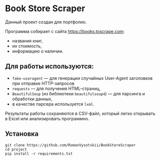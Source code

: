 # Book Store Scraper

Данный проект создан для портфолио.

Программа собирает с сайта https://books.toscrape.com:
- названия книг,
- их стоимость,
- информацию о наличии.

## Для работы используются:
- `fake-useragent` — для генерации случайных User-Agent заголовков при отправке HTTP-запросов
- `requests` — для получения HTML-страниц,
- `BeautifulSoup` (из библиотеки `beautifulsoup4`) — для парсинга и обработки данных,  
- в качестве парсера используется `lxml`.

Результаты работы сохраняются в CSV-файл, который легко открывать в Excel или анализировать программно.

## Установка
```
git clone https://github.com/RomanVysotskii/BookStoreScraper
cd project
pip install -r requirements.txt
```
